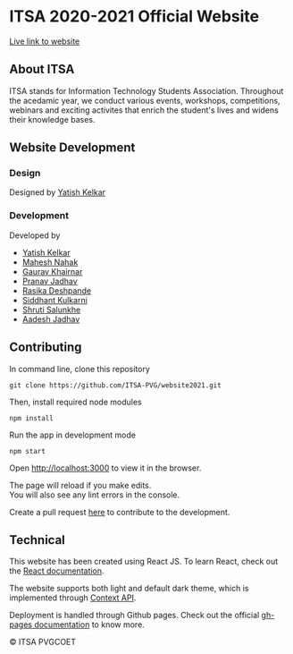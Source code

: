# ITSA 2020-2021 Official Website

[Live link to website](https://itsa-pvg.github.io/website2021/)

## About ITSA

ITSA stands for Information Technology Students Association. Throughout the acedamic year, we conduct various events, workshops, competitions, webinars and exciting activites that enrich the student's lives and widens their knowledge bases.

## Website Development

### Design

Designed by [Yatish Kelkar](https://github.com/yatish1606)

### Development

Developed by 

* [Yatish Kelkar](https://github.com/yatish1606)
* [Mahesh Nahak](https://github.com/maheshn22)
* [Gaurav Khairnar](https://github.com/gaurav1620)
* [Pranav Jadhav](https://github.com/pranav-jadhav)
* [Rasika Deshpande](https://github.com/rasikadeshpande24)
* [Siddhant Kulkarni](https://github.com/Sidkul2000)
* [Shruti Salunkhe](https://github.com/shrutisubhash16)
* [Aadesh Jadhav](https://github.com/aadeshjadhav)

## Contributing

In command line, clone this repository
```
git clone https://github.com/ITSA-PVG/website2021.git
```

Then, install required node modules
```
npm install
```

Run the app in development mode
```
npm start
```

Open [http://localhost:3000](http://localhost:3000) to view it in the browser.

The page will reload if you make edits.\
You will also see any lint errors in the console.

Create a pull request [here](https://github.com/ITSA-PVG/website2021/pulls) to contribute to the development.

## Technical

This website has been created using React JS.
To learn React, check out the [React documentation](https://reactjs.org/).

The website supports both light and default dark theme, which is implemented through [Context API](https://reactjs.org/docs/context.html).

Deployment is handled through Github pages. Check out the official [gh-pages documentation](https://pages.github.com/) to know more.

&copy; ITSA PVGCOET


